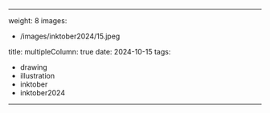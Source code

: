 
---
weight: 8
images:
- /images/inktober2024/15.jpeg

title:
multipleColumn: true
date: 2024-10-15
tags:
- drawing
- illustration
- inktober
- inktober2024
---

